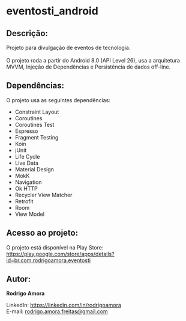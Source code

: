 # eventosti_android
Descrição:
----------
Projeto para divulgação de eventos de tecnologia.<br><br>
O projeto roda a partir do Android 8.0 (API Level 26), usa a arquitetura MVVM, Injeção de Dependências e Persistência de dados off-line.

Dependências:
-------------
O projeto usa as seguintes dependências:

* Constraint Layout
* Coroutines
* Coroutines Test
* Espresso
* Fragment Testing
* Koin
* jUnit
* Life Cycle
* Live Data
* Material Design
* MokK
* Navigation
* Ok HTTP
* Recycler View Matcher
* Retrofit
* Room
* View Model

Acesso ao projeto:
------------------
O projeto está disponível na Play Store:<br>
https://play.google.com/store/apps/details?id=br.com.rodrigoamora.eventosti

Autor:
------
<b>Rodrigo Amora</b>

LinkedIn: https://linkedin.com/in/rodrigoamora <br>
E-mail: rodrigo.amora.freitas@gmail.com
